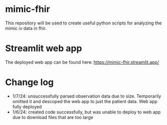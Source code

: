 # mimic-fhir
This repository will be used to create useful python scripts for analyzing the mimic iv data in fhir. 

# Streamlit web app
The deployed web app can be found here: https://mimic-fhir.streamlit.app/

# Change log
- 1/7/24: unsuccessfully parsed observation data due to size. Temporarily omitted it and descoped the web app to just the patient data. Web app fully deployed
- 1/6/24: created code successfully, but was unable to deploy to web app due to download files that are too large
